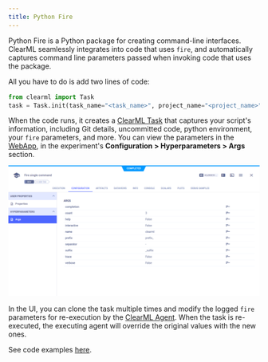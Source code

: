 ```yaml
---
title: Python Fire
---
```


Python Fire is a Python package for creating command-line interfaces. ClearML seamlessly integrates into code that uses
`fire`, and automatically captures command line parameters passed when invoking code that uses the package.

All you have to do is add two lines of code:

```python
from clearml import Task
task = Task.init(task_name="<task_name>", project_name="<project_name>")
```

When the code runs, it creates a [ClearML Task](../fundamentals/task.md) that captures your script's information, 
including Git details, uncommitted code, python environment, your `fire`
parameters, and more. You can view the parameters in the [WebApp](../webapp/webapp_overview.md), in the experiment's 
**Configuration > Hyperparameters > Args** section. 

![Fire integration](../img/integrations_fire_params.png)

In the UI, you can clone the task multiple times and modify the logged `fire` parameters for re-execution by the [ClearML Agent](../clearml_agent.md).
When the task is re-executed, the executing agent will override the original values with the new ones.

See code examples [here](https://github.com/allegroai/clearml/blob/master/examples/frameworks/fire).